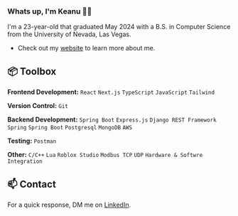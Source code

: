 ### Whats up, I'm Keanu 👋🏽  

I'm a 23-year-old that graduated May 2024 with a B.S. in Computer Science from the University of Nevada, Las Vegas.

- Check out my [website](https://keanu-portfolio.vercel.app/) to learn more about me.
 
## 📦 Toolbox

**Frontend Development:** `React` `Next.js` `TypeScript` `JavaScript` `Tailwind` 
 
**Version Control:** `Git`

**Backend Development:** `Spring Boot` `Express.js` `Django REST Framework` `Spring` `Spring Boot` `Postgresql` `MongoDB` `AWS`

**Testing:** `Postman`

**Other:** `C/C++` `Lua` `Roblox Studio` `Modbus TCP` `UDP` `Hardware & Softwre Integration`

## 📫 Contact

 For a quick response, DM me on [LinkedIn](https://www.linkedin.com/in/keanu-aloua/). 
